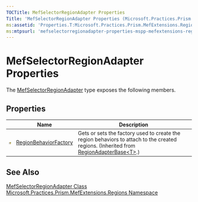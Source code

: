 ```yaml
---
TOCTitle: MefSelectorRegionAdapter Properties
Title: 'MefSelectorRegionAdapter Properties (Microsoft.Practices.Prism.MefExtensions.Regions)'
ms:assetid: 'Properties.T:Microsoft.Practices.Prism.MefExtensions.Regions.MefSelectorRegionAdapter'
ms:mtpsurl: 'mefselectorregionadapter-properties-mspp-mefextensions-regions.md'
---
```


# MefSelectorRegionAdapter Properties

The [MefSelectorRegionAdapter](/patterns-practices/reference/mefselectorregionadapter-class-mspp-mefextensions-regions) type exposes the following members.

## Properties

<table>
<thead>
<tr class="header">
<th> </th>
<th>Name</th>
<th>Description</th>
</tr>
</thead>
<tbody>
<tr class="odd">
<td><img src="/patterns-practices/reference/images/protproperty.gif" alt="Protected property"/></td>
<td><a href="/patterns-practices/reference/regionadapterbase-t-regionbehaviorfactory-property-mspp-regions" data-raw-source="[RegionBehaviorFactory](/patterns-practices/reference/regionadapterbase-t-regionbehaviorfactory-property-mspp-regions)">RegionBehaviorFactory</a></td>
<td>Gets or sets the factory used to create the region behaviors to attach to the created regions.
(Inherited from <a href="/patterns-practices/reference/regionadapterbase-t-class-mspp-regions" data-raw-source="[RegionAdapterBase&amp;lt;T&amp;gt;](/patterns-practices/reference/regionadapterbase-t-class-mspp-regions)">RegionAdapterBase&lt;T&gt;</a>.)</td>
</tr>
</tbody>
</table>

## See Also

[MefSelectorRegionAdapter Class](/patterns-practices/reference/mefselectorregionadapter-class-mspp-mefextensions-regions)  
[Microsoft.Practices.Prism.MefExtensions.Regions Namespace](/patterns-practices/reference/mspp-mefextensions-regions-namespace)  
